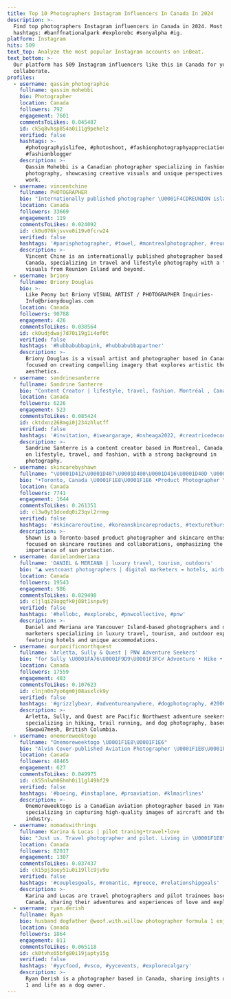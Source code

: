 ```yaml
---
title: Top 10 Photographers Instagram Influencers In Canada In 2024
description: >-
  Find top photographers Instagram influencers in Canada in 2024. Most popular
  hashtags: #banffnationalpark #explorebc #sonyalpha #ig.
platform: Instagram
hits: 509
text_top: Analyze the most popular Instagram accounts on inBeat.
text_bottom: >-
  Our platform has 509 Instagram influencers like this in Canada for you to
  collaborate.
profiles:
  - username: qassim_photographie
    fullname: qassim mohebbi
    bio: Photographer
    location: Canada
    followers: 792
    engagement: 7601
    commentsToLikes: 0.045487
    id: ck5q8vhsp854a0i11g9pehelz
    verified: false
    hashtags: >-
      #photographyislifee, #photoshoot, #fashionphotographyappreciation,
      #fashionblogger
    description: >-
      Qassim Mohebbi is a Canadian photographer specializing in fashion
      photography, showcasing creative visuals and unique perspectives in his
      work.
  - username: vincentchine
    fullname: PHOTOGRAPHER
    bio: "Internationally published photographer \U0001F4CDREUNION island \U0001F1EB\U0001F1F7 \U0001F449bookings / collab ▶️ INBOX"
    location: Canada
    followers: 33669
    engagement: 119
    commentsToLikes: 0.024092
    id: ck0u076kjsvve0i19v0fcrw24
    verified: false
    hashtags: '#parisphotographer, #towel, #montrealphotographer, #reunionisland'
    description: >-
      Vincent Chine is an internationally published photographer based in
      Canada, specializing in travel and lifestyle photography with a focus on
      visuals from Reunion Island and beyond.
  - username: briony
    fullname: Briony Douglas
    bio: >-
      Like Peony but Briony VISUAL ARTIST / PHOTOGRAPHER Inquiries-
      Info@brionydouglas.com
    location: Canada
    followers: 90788
    engagement: 426
    commentsToLikes: 0.038564
    id: ck0udjdwaj7d70i19g1i4of0t
    verified: false
    hashtags: '#hubbabubbapink, #hubbabubbapartner'
    description: >-
      Briony Douglas is a visual artist and photographer based in Canada,
      focused on creating compelling imagery that explores artistic themes and
      aesthetics.
  - username: sandrinesanterre
    fullname: Sandrine Santerre
    bio: "Content Creator | lifestyle, travel, fashion. Montréal , Canada. Photographer \U0001F4F8 @muse.agencecreative sandrinesanterre@outlook.com"
    location: Canada
    followers: 6226
    engagement: 523
    commentsToLikes: 0.085424
    id: cktdxnz268mgi0j234zhlutff
    verified: false
    hashtags: '#invitation, #iweargarage, #osheaga2022, #creatricedecontenu'
    description: >-
      Sandrine Santerre is a content creator based in Montreal, Canada, focusing
      on lifestyle, travel, and fashion, with a strong background in
      photography.
  - username: skincarebyshawn
    fullname: "\U0001D412\U0001D407\U0001D400\U0001D416\U0001D40D \U0001FAB4"
    bio: "•Toronto, Canada \U0001F1E8\U0001F1E6 •Product Photographer \U0001F4F8 •PR & Collab \U0001F447 skincarebyshawn@gmail.com \U0001F48C •Skincare junkie \U0001F412 •Wear ur damn spf ☀️\U0001F609"
    location: Canada
    followers: 7741
    engagement: 1644
    commentsToLikes: 0.261351
    id: cl3w8yt1dcedq0i23qvl2rnmg
    verified: false
    hashtags: '#skincareroutine, #koreanskincareproducts, #texturethursday, #texture'
    description: >-
      Shawn is a Toronto-based product photographer and skincare enthusiast
      focused on skincare routines and collaborations, emphasizing the
      importance of sun protection.
  - username: danielandmeriana
    fullname: 'DANIEL & MERIANA | luxury travel, tourism, outdoors'
    bio: "⛰︎ westcoast photographers | digital marketers ↠ hotels, airbnbs & unique stays \U0001F4CDbased on Vancouver Island, bc connect with us, links & info↡"
    location: Canada
    followers: 19543
    engagement: 986
    commentsToLikes: 0.029498
    id: cljlqi29agqfk0j08t1snpv9j
    verified: false
    hashtags: '#hellobc, #explorebc, #pnwcollective, #pnw'
    description: >-
      Daniel and Meriana are Vancouver Island-based photographers and digital
      marketers specializing in luxury travel, tourism, and outdoor experiences,
      featuring hotels and unique accommodations.
  - username: ourpacificnorthquest
    fullname: 'Arletta, Sully & Quest | PNW Adventure Seekers'
    bio: "for Sully \U0001FA76\U0001F9D9\U0001F3FC‍♂️ Adventure • Hike • Trail Running • Dogs • photographer based in Sḵwx̱wú7mesh, BC (& beyond) \U0001F1E8\U0001F1E6 • pacificnorthquestmedia@gmail.com \U0001F48C"
    location: Canada
    followers: 17559
    engagement: 403
    commentsToLikes: 0.107623
    id: clnjn0n7yo6gm0j08asxlck9y
    verified: false
    hashtags: '#grizzlybear, #adventureanywhere, #dogphotography, #200600g'
    description: >-
      Arletta, Sully, and Quest are Pacific Northwest adventure seekers
      specializing in hiking, trail running, and dog photography, based in
      Sḵwx̱wú7mesh, British Columbia.
  - username: onemoreweektogo
    fullname: "Onemoreweektogo \U0001F1E8\U0001F1E6"
    bio: "Alvin Cover-published Aviation Photographer \U0001F1E8\U0001F1E6 Vancouver, CA"
    location: Canada
    followers: 48465
    engagement: 627
    commentsToLikes: 0.049975
    id: ck55nlwh06hmh0i11gl49hf29
    verified: false
    hashtags: '#boeing, #instaplane, #proaviation, #klmairlines'
    description: >-
      Onemoreweektogo is a Canadian aviation photographer based in Vancouver,
      specializing in capturing high-quality images of aircraft and the aviation
      industry.
  - username: nomadswithrings
    fullname: Karina & Lucas | pilot traning•travel•love
    bio: "Just us. Travel photographer and pilot. Living in \U0001F1E8\U0001F1E6 we don’t know where we’ll go next, life is crazy and unpredictable so we just flowing with it"
    location: Canada
    followers: 82017
    engagement: 1307
    commentsToLikes: 0.037437
    id: ck15pj3oey51u0i19llc9jv9u
    verified: false
    hashtags: '#couplesgoals, #romantic, #greece, #relationshipgoals'
    description: >-
      Karina and Lucas are travel photographers and pilot trainees based in
      Canada, sharing their adventures and experiences of love and exploration.
  - username: ryan.derish
    fullname: Ryan
    bio: husband dogfather @woof.with.willow photographer formula 1 enjoyer
    location: Canada
    followers: 1864
    engagement: 811
    commentsToLikes: 0.065118
    id: ck0tvhx65bfg80i19japty15g
    verified: false
    hashtags: '#yycfood, #vsco, #yycevents, #explorecalgary'
    description: >-
      Ryan Derish is a photographer based in Canada, sharing insights on Formula
      1 and life as a dog owner.
---
```


